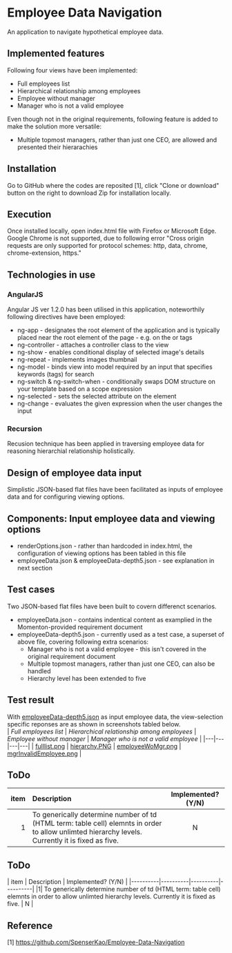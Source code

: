 # Employee Data Navigation
An application to navigate hypothetical employee data.

## Implemented features
Following four views have been implemented:
   - Full employees list
   - Hierarchical relationship among employees
   - Employee without manager
   - Manager who is not a valid employee

Even though not in the original requirements, following feature is added to make the solution more versatile:   
   - Multiple topmost managers, rather than just one CEO, are allowed and presented their hierarachies
   
## Installation
Go to GitHub where the codes are reposited [1], click "Clone or download" button on the right to download Zip for installation locally.

## Execution
Once installed locally, open index.html file with Firefox or Microsoft Edge.
Google Chrome is not supported, due to following error "Cross origin requests are only supported for protocol schemes: http, data, chrome, chrome-extension, https." 

## Technologies in use
### AngularJS
Angular JS ver 1.2.0 has been utilised in this application, noteworthily following directives have been employed:
   - ng-app - designates the root element of the application and is typically placed near the root element of the page - e.g. on the <body> or <html> tags
   - ng-controller - attaches a controller class to the view
   - ng-show - enables conditional display of selected image's details 
   - ng-repeat - implements images thumbnail
   - ng-model - binds view into model required by an input that specifies keywords (tags) for search
   - ng-switch & ng-switch-when - conditionally swaps DOM structure on your template based on a scope expression
   - ng-selected - sets the selected attribute on the element
   - ng-change - evaluates the given expression when the user changes the input

### Recursion
Recusion technique has been applied in traversing employee data for reasoning hierarchial relationship holistically.

## Design of employee data input
Simplistic JSON-based flat files have been facilitated as inputs of employee data and for configuring viewing options.

## Components: Input employee data and viewing options
   - renderOptions.json - rather than hardcoded in index.html, the configuration of viewing options has been tabled in this file
   - employeeData.json & employeeData-depth5.json - see explanation in next section 

## Test cases
Two JSON-based flat files have been built to covern differenct scenarios.
   - employeeData.json - contains indentical content as examplied in the Momenton-provided requirement document
   - employeeData-depth5.json - currently used as a test case, a superset of above file, covering following extra scenarios:
      - Manager who is not a valid employee - this isn't covered in the original requirement document
      - Multiple topmost managers, rather than just one CEO, can also be handled
      - Hierarchy level has been extended to five

## Test result
With <a href="employeeData-depth5.json">employeeData-depth5.json</a> as input employee data, the view-selection specific reponses are as shown in screenshots tabled below.<br/> 
| *Full employees list* | *Hierarchical relationship among employees* | *Employee without manager* | *Manager who is not a valid employee* |
|---|---|---|---|
| <a href="image/fulllist.PNG">fulllist.png</a> | <a href="image/hierarchy.PNG">hierarchy.PNG</a > | <a href="image/employeeWithMgr.PNG">employeeWoMgr.png</a > | <a href="image/mgrInvalidEmployee.PNG">mgrInvalidEmployee.png</a> |
	  
## ToDo
| item | Description | Implemented? (Y/N) |
| ---:|:-------------|:-----:|
|1| To generically determine number of td (HTML term: table cell) elemnts in order to allow unlimted hierarchy levels. Currently it is  fixed as five. | N |

## ToDo
| item | Description | Implemented? (Y/N) |
|----------|----------|----------|----------|
|1| To generically determine number of td (HTML term: table cell) elemnts in order to allow unlimted hierarchy levels. Currently it is  fixed as five. | N |

## Reference
[1] https://github.com/SpenserKao/Employee-Data-Navigation<br/>
